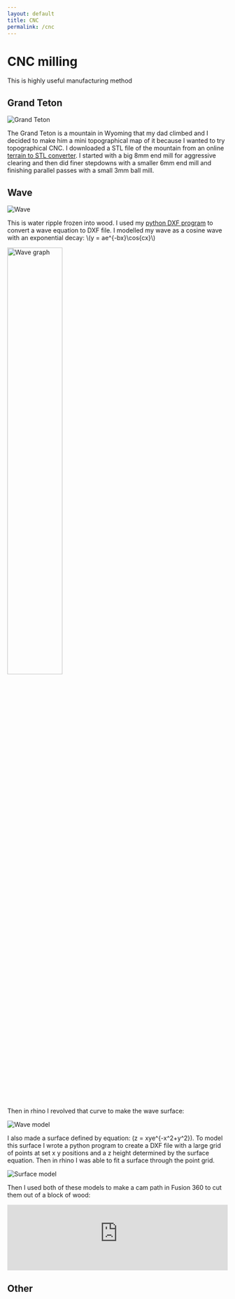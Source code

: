 ```yaml
---
layout: default
title: CNC
permalink: /cnc
---
```


# CNC milling
This is highly useful manufacturing method 
## Grand Teton
<div class="clearfix">
    <img alt="Grand Teton" src="/sebsite/images/teton.jpg" id="rightfloat">
    <p>The Grand Teton is a mountain in Wyoming that my dad climbed and I decided to make him a mini topographical map of it because I wanted to try topographical CNC. I downloaded a STL file of the mountain from an online <a href="https://jthatch.com/Terrain2STL/">terrain to STL converter</a>. I started with a big 8mm end mill for aggressive clearing and then did finer stepdowns with a smaller 6mm end mill and finishing parallel passes with a small 3mm ball mill.</p>

</div>


## Wave
<div class="clearfix">
    <img alt="Wave" src="/sebsite/images/wave.jpg" id="rightfloat">
    <p>This is water ripple frozen into wood. I used my <a href="/sebsite/python">python DXF program</a> to convert a wave equation to DXF file. I modelled my wave as a cosine wave with an exponential decay:
    \(y = ae^{-bx}\cos{cx}\)</p>
    <img alt="Wave graph" src="/sebsite/images/wavegraph.jpg" width="50%" width-max="600">
</div>

Then in rhino I revolved that curve to make the wave surface:

<img alt="Wave model" src="/sebsite/images/wavemodel.jpg" width-max="600">

I also made a surface defined by equation: \(z = xye^{-x^2+y^2}\). To model this surface I wrote a python program to create a DXF file with a large grid of points at set x y positions and a z height determined by the surface equation. Then in rhino I was able to fit a surface through the point grid. 

<img alt="Surface model" src="/sebsite/images/surface.PNG" width-max="500">

Then I used both of these models to make a cam path in Fusion 360 to cut them out of a block of wood:

<iframe src="https://gmail1265769.autodesk360.com/shares/public/SH919a0QTf3c32634dcf1593a955fb1769b2?mode=embed" width="100%" height="same-as-width" allowfullscreen="true" webkitallowfullscreen="true" mozallowfullscreen="true"  frameborder="0"></iframe>

## Other

